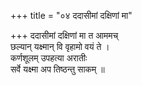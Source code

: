 +++
title = "०४ ददासीमां दक्षिणां मा"

+++
ददासीमां दक्षिणां मा त आममच्  
छल्यान् यक्ष्मान् वि वृहामो वयं ते ।  
कर्णशूलम् उपहत्या अरातीः  
सर्वे यक्ष्मा अप तिष्ठन्तु साकम् ॥